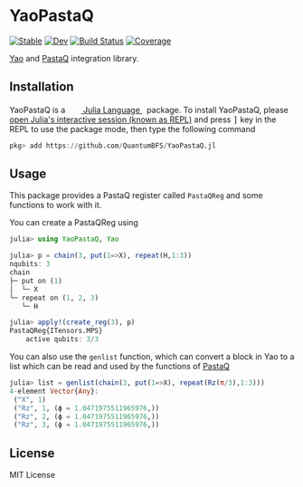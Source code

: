 # YaoPastaQ

[![Stable](https://img.shields.io/badge/docs-stable-blue.svg)](https://QuantumBFS.github.io/YaoPastaQ.jl/stable)
[![Dev](https://img.shields.io/badge/docs-dev-blue.svg)](https://QuantumBFS.github.io/YaoPastaQ.jl/dev)
[![Build Status](https://github.com/QuantumBFS/YaoPastaQ.jl/workflows/CI/badge.svg)](https://github.com/QuantumBFS/YaoPastaQ.jl/actions)
[![Coverage](https://codecov.io/gh/QuantumBFS/YaoPastaQ.jl/branch/master/graph/badge.svg)](https://codecov.io/gh/QuantumBFS/YaoPastaQ.jl)

[Yao](https://github.com/QuantumBFS/Yao.jl) and [PastaQ](https://github.com/GTorlai/PastaQ.jl) integration library.

## Installation

<p>
YaoPastaQ is a &nbsp;
    <a href="https://julialang.org">
        <img src="https://raw.githubusercontent.com/JuliaLang/julia-logo-graphics/master/images/julia.ico" width="16em">
        Julia Language
    </a>
    &nbsp; package. To install YaoPastaQ,
    please <a href="https://docs.julialang.org/en/v1/manual/getting-started/">open
    Julia's interactive session (known as REPL)</a> and press <kbd>]</kbd> key in the REPL to use the package mode, then type the following command
</p>

```julia
pkg> add https://github.com/QuantumBFS/YaoPastaQ.jl
```
## Usage

This package provides a PastaQ register called `PastaQReg` and some functions to work with it. 

You can create a PastaQReg using

```julia
julia> using YaoPastaQ, Yao

julia> p = chain(3, put(1=>X), repeat(H,1:3))
nqubits: 3
chain
├─ put on (1)
│  └─ X
└─ repeat on (1, 2, 3)
   └─ H

julia> apply!(create_reg(3), p)
PastaQReg{ITensors.MPS}
    active qubits: 3/3
```

You can also use the `genlist` function, which can convert a block in Yao to a list which can be read and used by the functions of [PastaQ](https://github.com/GTorlai/PastaQ.jl)
```julia
julia> list = genlist(chain(3, put(1=>X), repeat(Rz(π/3),1:3)))
4-element Vector{Any}:
 ("X", 1)
 ("Rz", 1, (ϕ = 1.0471975511965976,))
 ("Rz", 2, (ϕ = 1.0471975511965976,))
 ("Rz", 3, (ϕ = 1.0471975511965976,))
```

## License

MIT License

